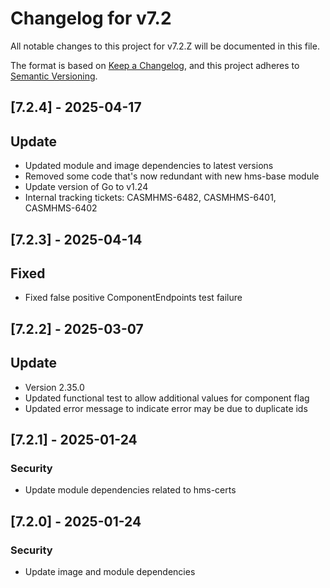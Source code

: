 # Changelog for v7.2

All notable changes to this project for v7.2.Z will be documented in this file.

The format is based on [Keep a Changelog](https://keepachangelog.com/en/1.0.0/),
and this project adheres to [Semantic Versioning](https://semver.org/spec/v2.0.0.html).

## [7.2.4] - 2025-04-17

## Update

- Updated module and image dependencies to latest versions
- Removed some code that's now redundant with new hms-base module
- Update version of Go to v1.24
- Internal tracking tickets: CASMHMS-6482, CASMHMS-6401, CASMHMS-6402

## [7.2.3] - 2025-04-14

## Fixed

- Fixed false positive ComponentEndpoints test failure

## [7.2.2] - 2025-03-07

## Update

- Version 2.35.0
- Updated functional test to allow additional values for component flag
- Updated error message to indicate error may be due to duplicate ids


## [7.2.1] - 2025-01-24

### Security

- Update module dependencies related to hms-certs

## [7.2.0] - 2025-01-24

### Security

- Update image and module dependencies
